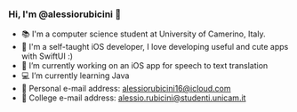 ### Hi, I'm @alessiorubicini 👋

- 📚 I'm a computer science student at University of Camerino, Italy.
- 📱 I'm a self-taught iOS developer, I love developing useful and cute apps with SwiftUI :)
- 🔭 I’m currently working on an iOS app for speech to text translation
- 💻 I’m currently learning Java
- 📧 Personal e-mail address: alessiorubicini16@icloud.com
- 📧 College e-mail address: alessio.rubicini@studenti.unicam.it

<!--
**alessiorubicini/alessiorubicini** is a ✨ _special_ ✨ repository because its `README.md` (this file) appears on your GitHub profile.

Here are some ideas to get you started:

- 🔭 I’m currently working on ...
- 🌱 I’m currently learning ...
- 👯 I’m looking to collaborate on ...
- 🤔 I’m looking for help with ...
- 💬 Ask me about ...
- 📫 How to reach me: ...
- 😄 Pronouns: ...
- ⚡ Fun fact: ...
-->

